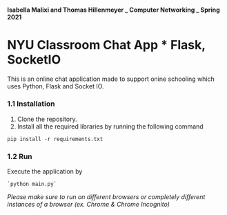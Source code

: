#### Isabella Malixi and Thomas Hillenmeyer _ Computer Networking _ Spring 2021

# NYU Classroom Chat App \* Flask, SocketIO

This is an online chat application made to support onine schooling which uses Python, Flask and Socket IO.


### 1.1 Installation

1.  Clone the repository.
2.  Install all the required libraries by running the following command

`pip install -r requirements.txt`

### 1.2 Run

Execute the application by

    `python main.py`

 *Please make sure to run on different browsers or completely different instances of a browser (ex. Chrome & Chrome Incognito)*
